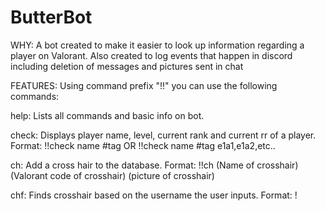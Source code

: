 # ButterBot

WHY:
A bot created to make it easier to look up information regarding a player on Valorant.
Also created to log events that happen in discord including deletion of messages and pictures sent in chat

FEATURES:
Using command prefix "!!" you can use the following commands:

help: Lists all commands and basic info on bot.

check: Displays player name, level, current rank and current rr of a player. Format: !!check name #tag OR !!check name #tag e1a1,e1a2,etc..

ch: Add a cross hair to the database. Format: !!ch (Name of crosshair) (Valorant code of crosshair) (picture of crosshair)

chf: Finds crosshair based on the username the user inputs. Format: !

